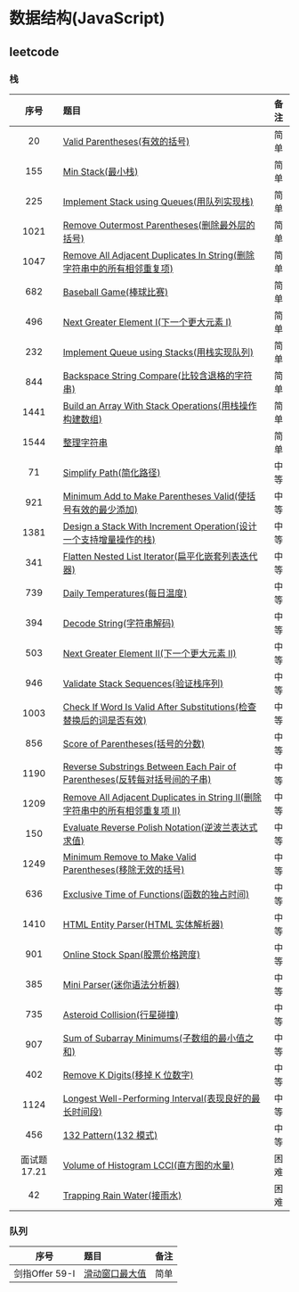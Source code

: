 # 数据结构(JavaScript)

## leetcode

### 栈

| 序号 | 题目 | 备注 |
| :-: | :-- | :-: |
| 20 | [Valid Parentheses(有效的括号)](./Stack/20/README.md) | 简单 |
| 155 | [Min Stack(最小栈)](./Stack/155/README.md) | 简单 |
| 225 | [Implement Stack using Queues(用队列实现栈)](./Stack/225/README.md) | 简单 |
| 1021 | [Remove Outermost Parentheses(删除最外层的括号)](./Stack/1021/README.md) | 简单 |
| 1047 | [Remove All Adjacent Duplicates In String(删除字符串中的所有相邻重复项)](./Stack/1047/README.md) | 简单 |
| 682 | [Baseball Game(棒球比赛)](./Stack/682/README.md) | 简单 |
| 496 | [Next Greater Element I(下一个更大元素 I)](./Stack/496/README.md) | 简单 |
| 232 | [Implement Queue using Stacks(用栈实现队列)](./Stack/232/README.md) | 简单 |
| 844 | [Backspace String Compare(比较含退格的字符串)](./Stack/844/README.md) | 简单 |
| 1441 | [Build an Array With Stack Operations(用栈操作构建数组)](./Stack/1441/README.md) | 简单 |
| 1544 | [整理字符串](./Stack/1544/README.md) | 简单 |
| 71 | [Simplify Path(简化路径)](./Stack/71/README.md) | 中等 |
| 921 | [Minimum Add to Make Parentheses Valid(使括号有效的最少添加)](./Stack/921/README.md) | 中等 |
| 1381 | [Design a Stack With Increment Operation(设计一个支持增量操作的栈)](./Stack/1381/README.md) | 中等 |
| 341 | [Flatten Nested List Iterator(扁平化嵌套列表迭代器)](./Stack/341/README.md) | 中等 |
| 739 | [Daily Temperatures(每日温度)](./Stack/739/README.md) | 中等 |
| 394 | [Decode String(字符串解码)](./Stack/394/README.md) | 中等 |
| 503 | [Next Greater Element II(下一个更大元素 II)](./Stack/503/README.md) | 中等 |
| 946 | [Validate Stack Sequences(验证栈序列)](./Stack/946/README.md) | 中等 |
| 1003 | [Check If Word Is Valid After Substitutions(检查替换后的词是否有效)](./Stack/1003/README.md) | 中等 |
| 856 | [Score of Parentheses(括号的分数)](./Stack/856/README.md) | 中等 |
| 1190 | [Reverse Substrings Between Each Pair of Parentheses(反转每对括号间的子串)](./Stack/1190/README.md) | 中等 |
| 1209 | [Remove All Adjacent Duplicates in String II(删除字符串中的所有相邻重复项 II)](./Stack/1209/README.md) | 中等 |
| 150 | [Evaluate Reverse Polish Notation(逆波兰表达式求值)](./Stack/150/README.md) | 中等 |
| 1249 | [Minimum Remove to Make Valid Parentheses(移除无效的括号)](./Stack/1249/README.md) | 中等 |
| 636 | [Exclusive Time of Functions(函数的独占时间)](./Stack/636/README.md) | 中等 |
| 1410 | [HTML Entity Parser(HTML 实体解析器)](./Stack/1410/README.md) | 中等 |
| 901 | [Online Stock Span(股票价格跨度)](./Stack/901/README.md) | 中等 |
| 385 | [Mini Parser(迷你语法分析器)](./Stack/385/README.md) | 中等 |
| 735 | [Asteroid Collision(行星碰撞)](./Stack/735/README.md) | 中等 |
| 907 | [Sum of Subarray Minimums(子数组的最小值之和)](./Stack/907/README.md) | 中等 |
| 402 | [Remove K Digits(移掉 K 位数字)](./Stack/402/README.md) | 中等 |
| 1124 | [Longest Well-Performing Interval(表现良好的最长时间段)](./Stack/1124/README.md) | 中等 |
| 456 | [132 Pattern(132 模式)](./Stack/456/README.md) | 中等 |
| 面试题 17.21 | [Volume of Histogram LCCI(直方图的水量)](./Stack/17.21/README.md) | 困难 |
| 42 | [ Trapping Rain Water(接雨水)](./Stack/42/README.md) | 困难 |

### 队列 

| 序号 | 题目 | 备注 |
| :-: | :-- | :-: |
| 剑指Offer 59-I | [滑动窗口最大值](./Stack/59-I/README.md) | 简单 |